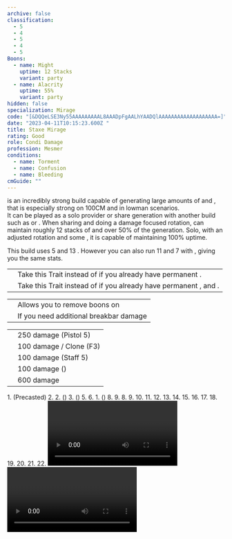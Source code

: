 ```yaml
---
archive: false
classification:
  - 5
  - 4
  - 5
  - 4
  - 5
Boons:
  - name: Might
    uptime: 12 Stacks
    variant: party
  - name: Alacrity
    uptime: 55%
    variant: party
hidden: false
specialization: Mirage
code: "[&DQQeLSE3Ny55AAAAAAAAAL8AAADpFgAALhYAADQlAAAAAAAAAAAAAAAAAAA=]"
date: "2023-04-11T10:15:23.600Z "
title: Staxe Mirage
rating: Good
role: Condi Damage
profession: Mesmer
conditions:
  - name: Torment
  - name: Confusion
  - name: Bleeding
cmGuide: ""
---
```


<Specialization name="Mirage" text="Staxe Mirage"/> is an incredibly strong build capable of generating large amounts of <Boon name="Alacrity"/> and <Boon name="Might"/>, that is especially strong on 100CM and in lowman scenarios. <br/>It can be played as a solo <Boon name="Alacrity"/> provider or share generation with another build such as <Specialization name="Specter"/> or <Specialization name="Renegade" />. When sharing and doing a damage focused rotation, <Specialization name="Mirage" text="Staxe Mirage"/> can maintain roughly 12 stacks of <Boon name="Might"/> and over 50% of the <Boon name="Alacrity"/> generation. Solo, with an adjusted rotation and some <Attribute name="Boon Duration"/>, it is capable of maintaining 100% <Boon name="Alacrity"/> uptime.

<Divider text="Equipment"/>

<CharacterWithAr>
<Character title="Staxe Mirage" gear='{"attributes":{"profession":"Mesmer","specialization":"Mirage","data":{"Health":20522,"Armor":2192,"Power":2923,"Precision":1633,"Toughness":1225,"Vitality":1460,"Ferocity":0,"Condition Damage":2803,"Expertise":1198,"Concentration":475,"Healing Power":0,"Agony Resistance":150,"Condition Duration":0.9986666666666666,"Boon Duration":0.31666666666666665,"Critical Chance":0.6014285714285714,"Critical Damage":1.5,"Clone Critical Chance":0.3514285714285714,"Phantasm Critical Chance":0.3514285714285714,"Phantasm Critical Damage":1.5,"Power Coefficient":1670,"Power2 Coefficient":0,"Burning Coefficient":0,"Bleeding Coefficient":14.467571428571429,"Poison Coefficient":0.7,"Torment Coefficient":19.97,"Confusion Coefficient":6.18,"Flat DPS":0,"Siphon Base Coefficient":139.75,"Effective Power":5702.981785714286,"NonCrit Effective Power":4384.5,"Power DPS":3667.3005707134607,"Power2 DPS":0,"Siphon DPS":139.75,"Bleeding Damage":309.0425,"Bleeding Stacks":28.915852761904763,"Bleeding DPS":8936.227427170954,"Burning Damage":918.8806249999999,"Burning Stacks":0,"Burning DPS":0,"Confusion Damage":364.336375,"Confusion Stacks":12.351759999999999,"Confusion DPS":4500.195463269999,"Poison Damage":327.73,"Poison Stacks":1.3990666666666665,"Poison DPS":458.5161186666666,"Torment Damage":461.61375,"Torment Stacks":39.91337333333333,"Torment DPS":18424.56193955,"Damage":36126.55151937108,"Effective Health":89520843.78109454,"Survivability":45511.35931931598,"Effective Healing":390,"Healing":390}},"armor":{"weight":"Light","helmAffix":"Viper","helmRuneId":24848,"helmRune":"Nightmare","helmRuneCount":6,"helmInfusionId":37130,"shouldersAffix":"Viper","shouldersRuneId":24848,"shouldersRune":"Nightmare","shouldersRuneCount":6,"shouldersInfusionId":37130,"coatAffix":"Viper","coatRuneId":24848,"coatRune":"Nightmare","coatRuneCount":6,"coatInfusionId":37130,"glovesAffix":"Viper","glovesRuneId":24848,"glovesRune":"Nightmare","glovesRuneCount":6,"glovesInfusionId":37130,"leggingsAffix":"Viper","leggingsRuneId":24848,"leggingsRune":"Nightmare","leggingsRuneCount":6,"leggingsInfusionId":37130,"bootsAffix":"Viper","bootsRuneId":24848,"bootsRune":"Nightmare","bootsRuneCount":6,"bootsInfusionId":86113},"weapon":{"weapon1MainId":76158,"weapon1MainType":"Axe","weapon1MainSigil1Id":44944,"weapon1MainAffix":"Viper","weapon1MainInfusion1Id":86113,"weapon1OffId":30693,"weapon1OffType":"Pistol","weapon1OffSigilId":24607,"weapon1OffAffix":"Viper","weapon1OffInfusionId":86113,"weapon2MainId":30698,"weapon2MainType":"Staff","weapon2MainSigil1Id":44944,"weapon2MainAffix":"Viper","weapon2MainInfusion1Id":86113,"weapon2MainInfusion2Id":86113,"weapon2MainSigil2Id":24607},"backAndTrinket":{"backItemAffix":"Viper","backItemInfusion1Id":86113,"backItemInfusion2Id":86113,"amuletAffix":"Viper","ring1Affix":"Viper","ring1Infusion1Id":86113,"ring1Infusion2Id":86113,"ring1Infusion3Id":86113,"ring2Affix":"Viper","ring2Infusion1Id":86113,"ring2Infusion2Id":86113,"ring2Infusion3Id":86113,"accessory1Affix":"Viper","accessory1InfusionId":86113,"accessory2Affix":"Viper","accessory2InfusionId":86113},"consumables":{"foodId":91878,"utilityId":77567},"skills":{"healId":21750,"utility1Id":10234,"utility2Id":10232,"utility3Id":41065,"eliteId":45449},"assumedBuffs":{"value":[{"id":"might","type":"Boon"},{"id":"fury","type":"Boon"},{"id":"protection","type":"Boon"},{"id":"vulnerability","type":"Condition"},{"id":"jade-bot","gw2id":96613,"type":"Item"},{"id":"omnipotion","gw2id":79722,"type":"Item"}]},"traits":{"selection":[[670,669,671],[700,1889,1950],[2110,2098,2070]],"lines":[45,1,59]}}'>

This build uses 5 <Item name="Malign +9 Agony Infusion"/> and 13 <Item name="Spiteful +9 Agony Infusion"/>. However you can also run 11 <Item name="Malign +9 Agony Infusion"/> and 7 <Item name="Spiteful +9 Agony Infusion"/> with <Item id="91876"/>, giving you the same stats.

</Character>
</CharacterWithAr>

<Divider text="Build"/>

<Grid>
<GridItem sm="7">
<Traits traits1Id="1" traits1="Dueling" traits1SelectedIds="700,1889,1950" traits2Id="45" traits2="Chaos" traits2SelectedIds="670,669,1687" traits3Id="59" traits3="Mirage" traits3SelectedIds="2082,2098,2070"/>
<Card title="Situational Traits">

|                                                       |                                                                                                                      |
| ----------------------------------------------------- | -------------------------------------------------------------------------------------------------------------------- |
| <Trait name="Riddle of Sand" size="big" disableText/> | Take this Trait instead of <Trait name="Renewing Oasis"/> if you already have permanent <Boon name="Regeneration" />. |
| <Trait name="chaoticinterruption" size="big" disableText/> | Take this Trait instead of <Trait name="bountifuldisillusionment"/> if you already have permanent <Boon name="Vigor" />, <Boon name="Might" /> and <Boon name="Fury" />. |

</Card>
</GridItem>

<GridItem sm="5">
<Card title="Situational Skills">

|                                                           |                                                                      |
| --------------------------------------------------------- | -------------------------------------------------------------------- |
| <Skill name="Arcane Thievery" size="big" disableText/>    | Allows you to remove boons on <Instability name="No Pain, No Gain"/> |
| <Skill name="Signet of Humility" size="big" disableText/> | If you need additional breakbar damage                               |

</Card>
<Card title="Defiance Bar Damage">

|                                                         |                                               |
| ------------------------------------------------------- | --------------------------------------------- |
| <Skill name="magicbullet" size="big" disableText/>      | 250 damage (Pistol 5)                         |
| <Skill name="Diversion" size="big" disableText/>        | 100 damage / Clone (F3)                       |
| <Skill name="chaosstorm" size="big" disableText/>       | 100 damage (Staff 5)                          |
| <Skill id="13733" size="big" disableText/>              | 100 damage (<Trait name="methodofmadness" />) |
| <Skill name="signetofhumility" size="big" disableText/> | 600 damage                                    |

</Card>
</GridItem>
</Grid>

<Grid>
<GridItem sm="7">

</GridItem>

<GridItem sm="5">

</GridItem>
</Grid>

<Divider text="Rotation / 100 CM"/>

<Grid>
<GridItem sm="6">
<Card title="Possible Opener">
1. <Skill name="phantasmalwarlock" /> (Precasted)
2. <Skill name="jaunt" />
2. <Skill name="distortion" /> (<Boon name="Regeneration" />)
3. <Skill name="mindwrack" /> (<Boon name="Might" />)
5. <Skill name="phaseretreat" />
6. <Skill name="chaosvortex" />
1. <Skill name="chaosstorm" /> (<Skill name="chaosarmor" />)
8. <Skill name="lingeringthoughts" />
9. <Skill name="jaunt" />
8. <Skill name="magicbullet" />
9. <Skill name="imaginaryaxes" />
10. <Skill name="phantasmalduelist" />
11. <Skill name="crystalsands" />
12. <Skill name="signetoftheether" />
13. <Skill name="imaginaryaxes" />
14. <Skill name="phantasmalduelist" />
15. <Skill name="axesofsymmetry" />
16. <Skill name="imaginaryaxes" />
17. <Skill name="lingeringthoughts" />
18. <Skill name="cryoffrustration" />
19. <Skill name="mindwrack" />
20. <Skill name="lingeringthoughts" />
21. <Skill name="phaseretreat" />
22. <Skill name="chaosvortex" />
</Card>
</GridItem>

<GridItem sm="6">
<Card title="Daily PoV Example">
<Video youtube="VI3ZbbNrwzk" caption="by Feint"/>
</Card>
<Card title="Advanced Precast/Opener">
<Video youtube="gyIerponaPU" caption="by Inky"/>
</Card>
</GridItem>
</Grid>
